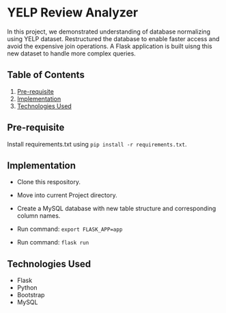 # YELP Review Analyzer

In this project, we demonstrated understanding of database normalizing using YELP dataset.
Restructured the database to enable faster access and avoid the expensive join operations.
A Flask application is built uisng this new dataset to handle more complex queries.

## Table of Contents
1. [Pre-requisite](#pre-requisite)
1. [Implementation](#implementation)
1. [Technologies Used](#technologies-used)

## Pre-requisite
Install requirements.txt using ```pip install -r requirements.txt```.  

## Implementation
- Clone this respository.

- Move into current Project directory.

- Create a MySQL database with new table structure and corresponding column names.

- Run command: ```export FLASK_APP=app``` 

- Run command: ```flask run```

## Technologies Used
- Flask
- Python
- Bootstrap
- MySQL


